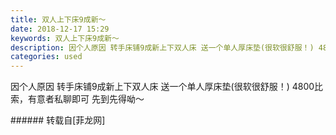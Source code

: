 ```yaml
---
title: 双人上下床9成新～
date: 2018-12-17 15:29
keywords: 双人上下床9成新～
description: 因个人原因 转手床铺9成新上下双人床 送一个单人厚床垫(很软很舒服！) 4800比索，有意者私聊即可 先到先得呦～
categories: used
---
```

<td class="t_f" id="postmessage_2511294">

因个人原因 转手床铺9成新上下双人床 送一个单人厚床垫(很软很舒服！) 4800比索，有意者私聊即可 先到先得呦～<br/>
</td>
###### 转载自[菲龙网]